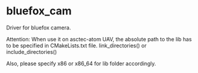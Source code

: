 bluefox_cam
=========
Driver for bluefox camera.

Attention:
When use it on asctec-atom UAV, the absolute path to the lib has to be specified in CMakeLists.txt file.
link_directories() or include_directories()

Also, please specify x86 or x86_64 for lib folder accordingly.
